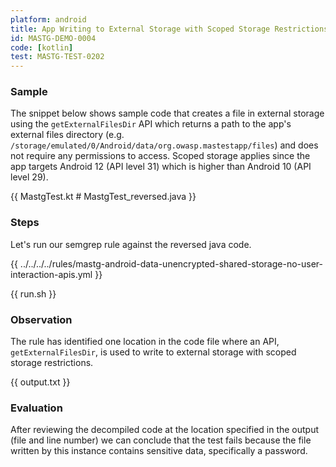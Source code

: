```yaml
---
platform: android
title: App Writing to External Storage with Scoped Storage Restrictions
id: MASTG-DEMO-0004
code: [kotlin]
test: MASTG-TEST-0202
---
```


### Sample

The snippet below shows sample code that creates a file in external storage using the `getExternalFilesDir` API which returns a path to the app's external files directory (e.g. `/storage/emulated/0/Android/data/org.owasp.mastestapp/files`) and does not require any permissions to access. Scoped storage applies since the app targets Android 12 (API level 31) which is higher than Android 10 (API level 29).

{{ MastgTest.kt # MastgTest_reversed.java }}

### Steps

Let's run our semgrep rule against the reversed java code.

{{ ../../../../rules/mastg-android-data-unencrypted-shared-storage-no-user-interaction-apis.yml }}

{{ run.sh }}

### Observation

The rule has identified one location in the code file where an API, `getExternalFilesDir`, is used to write to external storage with scoped storage restrictions.

{{ output.txt }}

### Evaluation

After reviewing the decompiled code at the location specified in the output (file and line number) we can conclude that the test fails because the file written by this instance contains sensitive data, specifically a password.
